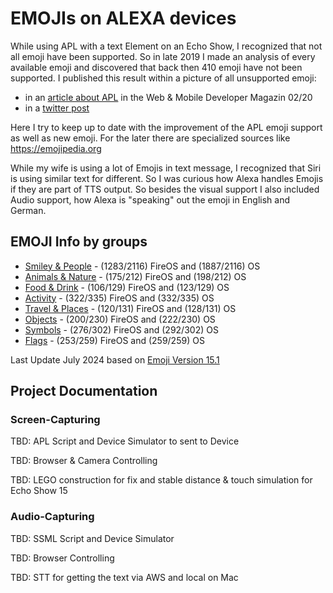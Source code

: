 # EMOJIs on ALEXA devices
While using APL with a text Element on an Echo Show, I recognized that not all emoji have been supported. So in late 2019 I made an analysis of every available emoji and discovered that back then 410 emoji have not been supported. I published this result within a picture of all unsupported emoji:
* in an [article about APL](hhttps://github.com/Anrufliste/Web-Mobile-Developer/blob/main/wmd_0220_S058_069.pdf) in the Web & Mobile Developer Magazin 02/20
* in a [twitter post](https://twitter.com/anrufliste/status/1217137755643400198?s=21)

Here I try to keep up to date with the improvement of the APL emoji support as well as new emoji. For the later there are specialized sources like <https://emojipedia.org>

While my wife is using a lot of Emojis in text message, I recognized that Siri is using similar text for different. So I was curious how Alexa handles Emojis if they are part of TTS output. So
besides the visual support I also included Audio support, how Alexa is "speaking" out the emoji in English and German.

## EMOJI Info by groups

* [Smiley & People](Smiley_and_People.md) - (1283/2116) FireOS and (1887/2116) OS
* [Animals & Nature](Animals_and_Nature.md) - (175/212) FireOS and (198/212) OS
* [Food & Drink](Food_and_Drink.md) - (106/129) FireOS and (123/129) OS
* [Activity](Activity.md) - (322/335) FireOS and (332/335) OS
* [Travel & Places](Travel_and_Places.md) - (120/131) FireOS and (128/131) OS
* [Objects](Objects.md) - (200/230) FireOS and (222/230) OS
* [Symbols](Symbols.md) - (276/302) FireOS and (292/302) OS
* [Flags](Flags.md) - (253/259) FireOS and (259/259) OS

Last Update July 2024 based on [Emoji Version 15.1](https://emojipedia.org/emoji-15.1)

## Project Documentation

### Screen-Capturing

TBD: APL Script and Device Simulator to sent to Device

TBD: Browser & Camera Controlling

TBD: LEGO construction for fix and stable distance & touch simulation for Echo Show 15

### Audio-Capturing

TBD: SSML Script and Device Simulator

TBD: Browser Controlling

TBD: STT for getting the text via AWS and local on Mac